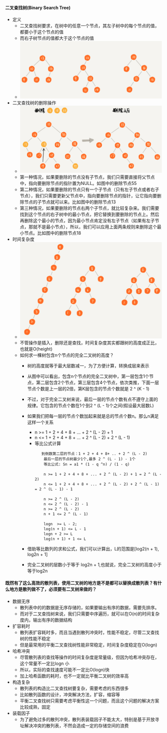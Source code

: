 #### 二叉查找树(Binary Search Tree)
- 定义
  - 二叉查找树要求，在树中的任意一个节点，其左子树中的每个节点的值，都要小于这个节点的值
  - 而右子树节点的值都大于这个节点的值
  - ![avatar](images/../../images/binary_search_tree_1.png)
- 二叉查找树的删除操作
  - ![avatar](images/../../images/binary_search_tree_2.png)
  - 第一种情况，如果要删除的节点没有子节点，我们只需要直接将父节点中，指向要删除节点的指针置为NULL。如图中的删除节点55
  - 第二种情况，如果要删除的节点只有一个子节点（只有左子节点或者右子节点），我们只需要更新父节点中，指向要删除节点的指针，让它指向要删除节点的子节点就可以来。比如图中的删除节点13
  - 第三种情况，如果要删除的节点右两个子节点，就比较复杂来。我们需要找到这个节点的右子树中的最小节点，把它替换到要删除的节点上。然后再删除这个最小的节点，因为最小节点肯定没有左子节点（如果有左子节点，那就不是最小节点），所以，我们可以应用上面两条规则来删除这个最小节点。比如图中的删除节点18
- 时间复杂度
  - ![avatar](images/../../images/binary_search_tree_3.png)
  - 不管操作是插入，删除还是查找，时间复杂度其实都跟树的高度成正比，也就是O(height)
  - 如何求一棵树包含n个节点的完全二叉树的高度？
    - 树的高度就等于最大层数减一，为了方便计算，转换成层来表示
    - 从图中可以看出，包含n个节点的完全二叉树中，第一层包含1个节点，第二层包含2个节点，第三层包含4个节点，依次类推，下面一层节点个数是上一层的2倍，第K层包含的节点个数就是 2 ^ (K - 1)
    - 不过，对于完全二叉树来说，最后一层的节点个数有点不遵守上面的规律。它包含的节点个数在1个到2 ^ (L - 1)个之间(假设最大层数L)
    - 如果我们把每一层的节点个数加起来就是总的节点个数n。那么n满足这样一个关系
      - n >= 1 + 2 + 4 + 8 + ... + 2 ^ (L - 2) + 1
      - n <= 1 + 2 + 4 + 8 + ... + 2 ^ (L - 2) + 2 ^ (L - 1)
      - 等比公式计算
        ```
           到倒数第二层的节点：1 + 2 + 4 + 8+ .. + 2 ^ (L - 2)
            最后一层的节点树最少1个,最多 2 ^ (L - 1) - 1个
            等比公式: Sn = a1 * (1 - q ^n) / (1 - q)

            n >= 1 + 2 + 4 + 8 + ... + 2 ^ (L - 2) + 1 = 2 ^ (L - 2)
            n <= 1 + 2 + 4 + 8 + ... + 2 ^ (L - 2) + 2 ^ (L - 1) = 2 ^ (L - 1) - 1

            n >= 2 ^ (L - 2)
            n <= 2 ^ (L - 2) - 1
            n >= 2 ^ (L - 2)
            n + 1 <= 2 ^ (L - 1)

            logn  >= L - 2;
            log(n + 1) <= L - 1
            logn + 2 >= L
            log(n + 1) + 1 <= L
        ```

    - 借助等比数列的求和公式，我们可以计算出，L的范围是[log2(n + 1), log2n + 1]
    - 完全二叉树的层数小于等于 log2n + 1,也就说，完全二叉树的高度小于等于log2n
  
#### 既然有了这么高效的散列表，使用二叉树的地方是不是都可以替换成散列表？有什么地方是散列做不了，必须要有二叉树来做的？
- 数据无序
  - 散列表中的的数据是无序存储的，如果要输出有序的数据，需要先排序。
  - 而对于二叉查找树来说，我们只需要中序遍历，就可以在O(n)的时间复杂度内，输出有序的数据结构
- 扩容耗时
  - 散列表扩容耗时多，而且当遇到散列冲突时，性能不稳定，尽管二叉查找树的性能不稳定
  - 但是最常用的平衡二叉查找树性能非常稳定，时间复杂度稳定在O(logn)
- 哈希冲突
  - 尽管散列表的查找等操作的时间复杂度是常量级，但因为哈希冲突存在，这个常量不一定比logn 小
  - 所以，实际的查找速度可能不一定比O(logn)快
  - 加上哈希函数的耗时，也不一定就比平衡二叉树的效率高
- 构造复杂
  - 散列表的构造比二叉查找树要复杂，需要考虑的东西很多
  - 比如散列函数的设计，冲突解决方法，扩容，缩容等
  - 平衡二叉查找树只需要考虑平衡性这一个问题，而且这个问题的解决方案比较成熟，固定
- 装载因子
  - 为了避免过多的散列冲突，散列表装载因子不能太大，特别是基于开放寻址解决冲突的散列表，不然会造成一定的存储空间的浪费
